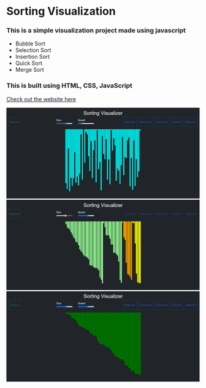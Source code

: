 # Sorting Visualization
### This is a simple visualization project made using javascript 
- Bubble Sort 
- Selection Sort
- Insertion Sort
- Quick Sort
- Merge Sort

### This is built using HTML, CSS, JavaScript <br/>

[Check out the website here](https://sorting-algorithm-visualizer-blush.vercel.app/)

<img src="img/img1.png"> <br/>
<img src="img/img2.png"> <br/>
<img src="img/img3.png"> <br/>
